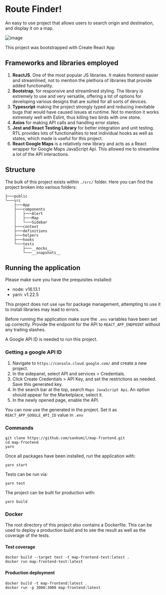 # Route Finder!

An easy to use project that allows users to search origin and destination, and display it on a map.

![image](https://github.com/sankomil/map-frontend/assets/43489998/40125237-b6be-4461-a500-71a6cef9dda5)


This project was bootstrapped with Create React App

## Frameworks and libraries employed

1. **ReactJS**. One of the most popular JS libraries. It makes frontend easier and streamlined, not to mention the plethora of libraries that provide added functionality.
2. **Bootstrap**, for responsive and streamlined styling. The library is extremely to use and very versatile, offering a lot of options for developing various designs that are suited for all sorts of devices.
3. **Typescript** making the project strongly typed and reducing inevitable bugs that would have caused issues at runtime. Not to mention it works extremely well with Eslint, thus killing two birds with one stone.
4. **Axios** for making API calls and handling error states.
5. **Jest and React Testing Library** for better integration and unit testing. RTL provides lots of functionalities to test individual hooks as well as states, which made is useful for this project.
6. **React Google Maps** is a relatively new library and acts as a React wrapper for Google Maps JavaScript Api. This allowed me to streamline a lot of the API interactions.

## Structure

The bulk of this project exists within `./src/` folder. Here you can find the project broken into various folders:

```shell
├───public
└───src
    ├───App
    ├───components
    │   ├───Alert
    │   ├───Map
    │   └───Sidebar
    ├───context
    ├───definitions
    ├───helpers
    ├───hooks
    └───tests
        ├───__mocks__
        └───__snapshots__
```

## Running the application

Please make sure you have the prequisites installed:

- node: v16.13.1
- yarn: v1.22.5

This project does not use `npm` for package management, attempting to use it to install libraries may lead to errors.

Before running the application make sure the `.env` variables have been set up correctly. Provide the endpoint for the API to `REACT_APP_ENDPOINT` without any trailing slashes.

A Google API ID is needed to run this project.

### Getting a google API ID

1. Navigate to `https://console.cloud.google.com/` and create a new project.
2. In the sidepanel, select API and services > Credentials.
3. Click Create Credentials > API Key, and set the restrictions as needed. Save this generated key.
4. In the search bar at the top, search `Maps JavaScript Api`. An option should appear for the Marketplace, select it.
5. In the newly opened page, enable the API.

You can now use the generated in the project. Set it as `REACT_APP_GOOGLE_API_ID` value in `.env`

### Commands

```shell
git clone https://github.com/sankomil/map-frontend.git
cd map-frontend
yarn
```

Once all packages have been installed, run the application with:

```shell
yarn start
```

Tests can be run via:

```shell
yarn test
```

The project can be built for production with:

```shell
yarn build
```

### Docker

The root directory of this project also contains a Dockerfile. This can be used to deploy a production build and to see the result as well as the coverage of the tests.

#### Test coverage
```shell
docker build --target test -t map-frontend-test:latest .
docker run map-frontend-test:latest
```

#### Production deployment
```shell
docker build -t map-frontend:latest .
docker run -p 3000:3000 map-frontend:latest
```
